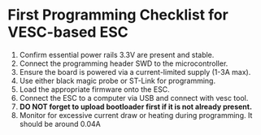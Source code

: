 # First Programming Checklist for VESC-based ESC

1. Confirm essential power rails 3.3V are present and stable.
2. Connect the programming header SWD to the microcontroller.
3. Ensure the board is powered via a current-limited supply (1-3A max).
4. Use either black magic probe or ST-Link for programming.
5. Load the appropriate firmware onto the ESC.
6. Connect the ESC to a computer via USB and connect with vesc tool.
7. **DO NOT forget to upload bootloader first if it is not already present.**
8. Monitor for excessive current draw or heating during programming. 
It should be around 0.04A

